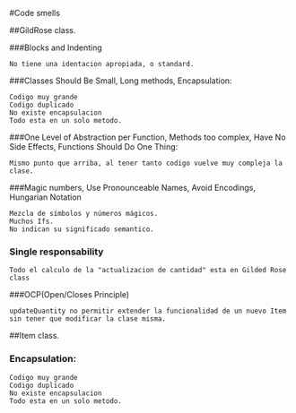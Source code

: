 #Code smells 

##GildRose class.

###Blocks and Indenting
```
No tiene una identacion apropiada, o standard.
```


###Classes Should Be Small, Long methods, Encapsulation: 

```
Codigo muy grande
Codigo duplicado
No existe encapsulacion
Todo esta en un solo metodo.
```

###One Level of Abstraction per Function, Methods too complex, Have No Side Effects,  Functions Should Do One Thing:
```
Mismo punto que arriba, al tener tanto codigo vuelve muy compleja la clase.
```

###Magic numbers, Use Pronounceable Names, Avoid Encodings, Hungarian Notation
```
Mezcla de símbolos y números mágicos. 
Muchos Ifs. 
No indican su significado semantico.
```

### Single responsability
```
Todo el calculo de la "actualizacion de cantidad" esta en Gilded Rose class
```

###OCP(Open/Closes Principle)
```
updateQuantity no permitir extender la funcionalidad de un nuevo Item 
sin tener que modificar la clase misma.
```


##Item class.

### Encapsulation:

```
Codigo muy grande
Codigo duplicado
No existe encapsulacion
Todo esta en un solo metodo.
```